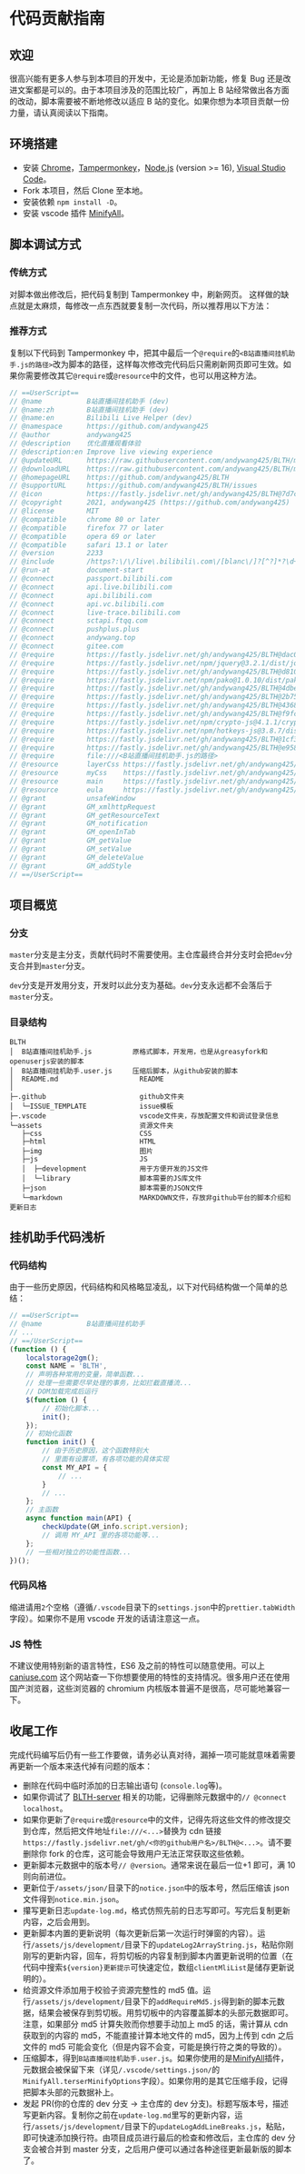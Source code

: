 # 代码贡献指南

## 欢迎

很高兴能有更多人参与到本项目的开发中，无论是添加新功能，修复 Bug 还是改进文案都是可以的。由于本项目涉及的范围比较广，再加上 B 站经常做出各方面的改动，脚本需要被不断地修改以适应 B 站的变化。如果你想为本项目贡献一份力量，请认真阅读以下指南。

## 环境搭建

- 安装 [Chrome](https://www.google.cn/chrome/)，[Tampermonkey](https://www.tampermonkey.net/)，[Node.js](http://nodejs.cn/) (version >= 16), [Visual Studio Code](https://code.visualstudio.com/)。
- Fork 本项目，然后 Clone 至本地。
- 安装依赖 `npm install -D`。
- 安装 vscode 插件 [MinifyAll](https://marketplace.visualstudio.com/items?itemName=josee9988.minifyall)。

## 脚本调试方式

### 传统方式

对脚本做出修改后，把代码复制到 Tampermonkey 中，刷新网页。
这样做的缺点就是太麻烦，每修改一点东西就要复制一次代码，所以推荐用以下方法：

### 推荐方式

复制以下代码到 Tampermonkey 中，把其中最后一个`@require`的`<B站直播间挂机助手.js的路径>`改为脚本的路径，这样每次修改完代码后只需刷新网页即可生效。如果你需要修改其它`@require`或`@resource`中的文件，也可以用这种方法。

```js
// ==UserScript==
// @name           B站直播间挂机助手 (dev)
// @name:zh        B站直播间挂机助手 (dev)
// @name:en        Bilibili Live Helper (dev)
// @namespace      https://github.com/andywang425
// @author         andywang425
// @description    优化直播观看体验
// @description:en Improve live viewing experience
// @updateURL      https://raw.githubusercontent.com/andywang425/BLTH/master/B%E7%AB%99%E7%9B%B4%E6%92%AD%E9%97%B4%E6%8C%82%E6%9C%BA%E5%8A%A9%E6%89%8B.user.js
// @downloadURL    https://raw.githubusercontent.com/andywang425/BLTH/master/B%E7%AB%99%E7%9B%B4%E6%92%AD%E9%97%B4%E6%8C%82%E6%9C%BA%E5%8A%A9%E6%89%8B.user.js
// @homepageURL    https://github.com/andywang425/BLTH
// @supportURL     https://github.com/andywang425/BLTH/issues
// @icon           https://fastly.jsdelivr.net/gh/andywang425/BLTH@7d7ca494edd314806460e24c6b59be8ae1bd7dc6/img/script-icon.png
// @copyright      2021, andywang425 (https://github.com/andywang425)
// @license        MIT
// @compatible     chrome 80 or later
// @compatible     firefox 77 or later
// @compatible     opera 69 or later
// @compatible     safari 13.1 or later
// @version        2233
// @include        /https?:\/\/live\.bilibili\.com\/[blanc\/]?[^?]*?\d+\??.*/
// @run-at         document-start
// @connect        passport.bilibili.com
// @connect        api.live.bilibili.com
// @connect        api.bilibili.com
// @connect        api.vc.bilibili.com
// @connect        live-trace.bilibili.com
// @connect        sctapi.ftqq.com
// @connect        pushplus.plus
// @connect        andywang.top
// @connect        gitee.com
// @require        https://fastly.jsdelivr.net/gh/andywang425/BLTH@dac0d115a45450e6d3f3e17acd4328ab581d0514/assets/js/library/Ajax-hook.min.js
// @require        https://fastly.jsdelivr.net/npm/jquery@3.2.1/dist/jquery.min.js
// @require        https://fastly.jsdelivr.net/gh/andywang425/BLTH@d810c0c54546b88addc612522c76ba481285298d/assets/js/library/decode.min.js
// @require        https://fastly.jsdelivr.net/npm/pako@1.0.10/dist/pako.min.js
// @require        https://fastly.jsdelivr.net/gh/andywang425/BLTH@4dbe95160c430bc64757580f07489bb11e766fcb/assets/js/library/bliveproxy.min.js
// @require        https://fastly.jsdelivr.net/gh/andywang425/BLTH@2b75c82c6e192f70dd67659b0b5195f8175cf35c/assets/js/library/BilibiliAPI_Mod.min.js
// @require        https://fastly.jsdelivr.net/gh/andywang425/BLTH@4368883c643af57c07117e43785cd28adcb0cb3e/assets/js/library/layer.min.js
// @require        https://fastly.jsdelivr.net/gh/andywang425/BLTH@f9fc6466ae78ead12ddcd2909e53fcdcc7528f78/assets/js/library/Emitter.min.js
// @require        https://fastly.jsdelivr.net/npm/crypto-js@4.1.1/crypto-js.min.js
// @require        https://fastly.jsdelivr.net/npm/hotkeys-js@3.8.7/dist/hotkeys.min.js
// @require        https://fastly.jsdelivr.net/gh/andywang425/BLTH@1cf399f9b6f93a842c8bae3097bae7c464a2c769/assets/js/library/DanmuWebSocket.min.js
// @require        https://fastly.jsdelivr.net/gh/andywang425/BLTH@e958223fc93e0d55e89524619a97ceeb5f75a19f/assets/js/library/BiliveHeart.min.js
// @require        file:///<B站直播间挂机助手.js的路径>
// @resource       layerCss https://fastly.jsdelivr.net/gh/andywang425/BLTH@7eb6c0c66dd21e6e833ed88b1ec6bf5d92113ab2/assets/css/layer.css
// @resource       myCss    https://fastly.jsdelivr.net/gh/andywang425/BLTH@5bcc31da7fb98eeae8443ff7aec06e882b9391a8/assets/css/myCss.min.css
// @resource       main     https://fastly.jsdelivr.net/gh/andywang425/BLTH@59b1a6588db26f31d8e7f9f07aa961e54429a5f6/assets/html/main.min.html
// @resource       eula     https://fastly.jsdelivr.net/gh/andywang425/BLTH@da3d8ce68cde57f3752fbf6cf071763c34341640/assets/html/eula.min.html
// @grant          unsafeWindow
// @grant          GM_xmlhttpRequest
// @grant          GM_getResourceText
// @grant          GM_notification
// @grant          GM_openInTab
// @grant          GM_getValue
// @grant          GM_setValue
// @grant          GM_deleteValue
// @grant          GM_addStyle
// ==/UserScript==
```

## 项目概览

### 分支

`master`分支是主分支，贡献代码时不需要使用。主仓库最终合并分支时会把`dev`分支合并到`master`分支。

`dev`分支是开发用分支，开发时以此分支为基础。`dev`分支永远都不会落后于`master`分支。

### 目录结构

```
BLTH
│  B站直播间挂机助手.js          原格式脚本，开发用，也是从greasyfork和openuserjs安装的脚本
│  B站直播间挂机助手.user.js     压缩后脚本，从github安装的脚本
│  README.md                    README
│
├─.github                       github文件夹
│  └─ISSUE_TEMPLATE             issue模板
├─.vscode                       vscode文件夹，存放配置文件和调试登录信息
└─assets                        资源文件夹
   ├─css                        CSS
   ├─html                       HTML
   ├─img                        图片
   ├─js                         JS
   │  ├─development             用于方便开发的JS文件
   │  └─library                 脚本需要的JS库文件
   ├─json                       脚本需要的JSON文件
   └─markdown                   MARKDOWN文件，存放非github平台的脚本介绍和更新日志
```

## 挂机助手代码浅析

### 代码结构

由于一些历史原因，代码结构和风格略显凌乱，以下对代码结构做一个简单的总结：

```js
// ==UserScript==
// @name           B站直播间挂机助手
// ...
// ==/UserScript==
(function () {
    localstorage2gm();
    const NAME = 'BLTH',
    // 声明各种常用的变量，简单函数...
    // 处理一些需要尽早处理的事务，比如拦截直播流...
    // DOM加载完成后运行
    $(function () {
        // 初始化脚本...
        init();
    });
    // 初始化函数
    function init() {
        // 由于历史原因，这个函数特别大
        // 里面有设置项，有各项功能的具体实现
        const MY_API = {
            // ...
        }
        // ...
    };
    // 主函数
    async function main(API) {
        checkUpdate(GM_info.script.version);
        // 调用 MY_API 里的各项功能等...
    };
    // 一些相对独立的功能性函数...
})();
```

### 代码风格

缩进请用`2`个空格（遵循`/.vscode`目录下的`settings.json`中的`prettier.tabWidth`字段）。如果你不是用 vscode 开发的话请注意这一点。

### JS 特性

不建议使用特别新的语言特性，ES6 及之前的特性可以随意使用。可以上 [caniuse.com](https://caniuse.com/) 这个网站查一下你想要使用的特性的支持情况。很多用户还在使用国产浏览器，这些浏览器的 chromium 内核版本普遍不是很高，尽可能地兼容一下。

## 收尾工作

完成代码编写后仍有一些工作要做，请务必认真对待，漏掉一项可能就意味着需要再更新一个版本来迭代掉有问题的版本：

- 删除在代码中临时添加的日志输出语句 (`console.log`等)。
- 如果你调试了 [BLTH-server](https://github.com/andywang425/BLTH-server) 相关的功能，记得删除元数据中的`// @connect localhost`。
- 如果你更新了`@require`或`@resource`中的文件，记得先将这些文件的修改提交到仓库，然后把文件地址`file:///<...>`替换为 cdn 链接`https://fastly.jsdelivr.net/gh/<你的github用户名>/BLTH@<...>`。请不要删除你 fork 的仓库，这可能会导致用户无法正常获取这些依赖。
- 更新脚本元数据中的版本号`// @version`。通常来说在最后一位+1 即可，满 10 则向前进位。
- 更新位于`/assets/json/`目录下的`notice.json`中的版本号，然后压缩该 json 文件得到`notice.min.json`。
- 攥写更新日志`update-log.md`，格式仿照先前的日志写即可。写完后复制更新内容，之后会用到。
- 更新脚本内置的更新说明（每次更新后第一次运行时弹窗的内容）。运行`/assets/js/development/`目录下的`updateLog2ArrayString.js`，粘贴你刚刚写的更新内容，回车，将剪切板的内容复制到脚本内置更新说明的位置（在代码中搜索`${version}更新提示`可快速定位，数组`clientMliList`是储存更新说明的）。
- 给资源文件添加用于校验子资源完整性的 md5 值。运行`/assets/js/development/`目录下的`addRequireMd5.js`得到新的脚本元数据，结果会被保存到剪切板。用剪切板中的内容覆盖脚本的头部元数据即可。注意，如果部分 md5 计算失败而你想要手动加上 md5 的话，需计算从 cdn 获取到的内容的 md5，不能直接计算本地文件的 md5，因为上传到 cdn 之后文件的 md5 可能会变化（但是内容不会变，可能是换行符之类的导致的）。
- 压缩脚本，得到`B站直播间挂机助手.user.js`。如果你使用的是[MinifyAll](https://marketplace.visualstudio.com/items?itemName=josee9988.minifyall)插件，元数据会被保留下来（详见`/.vscode/settings.json/`的`MinifyAll.terserMinifyOptions`字段）。如果你用的是其它压缩手段，记得把脚本头部的元数据补上。
- 发起 PR(你的仓库的 dev 分支 -> 主仓库的 dev 分支)。标题写版本号，描述写更新内容。复制你之前在`update-log.md`里写的更新内容，运行`/assets/js/development/`目录下的`updateLogAddLineBreaks.js`，粘贴，即可快速添加换行符。由项目成员进行最后的检查和修改后，主仓库的 dev 分支会被合并到 master 分支，之后用户便可以通过各种途径更新最新版的脚本了。

